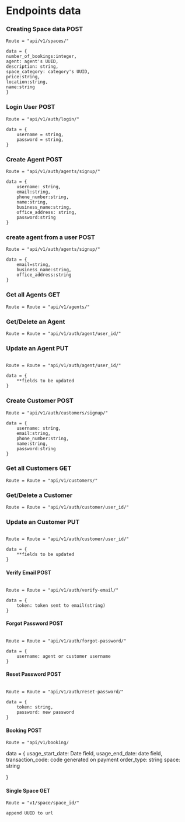 # Endpoints data

### Creating Space data POST
```
Route = "api/v1/spaces/"

data = {
number_of_bookings:integer,
agent: agent's UUID,
description: string,
space_category: category's UUID,
price:string,
location:string,
name:string
}
```
### Login User POST

```
Route = "api/v1/auth/login/"

data = {
    username = string,
    password = string,
}
```

### Create Agent POST

```
Route = "api/v1/auth/agents/signup/"

data = {
    username: string,
    email:string,
    phone_number:string,
    name:string,
    business_name:string,
    office_address: string,
    password:string
}
```

### create agent from a user POST

```
Route = "api/v1/auth/agents/signup/"

data = {
    email=string,
    business_name:string,
    office_address:string
}
```

### Get all Agents GET
```
Route = Route = "api/v1/agents/"
```

### Get/Delete an Agent
```
Route = Route = "api/v1/auth/agent/user_id/"
```

### Update an Agent PUT
```

Route = Route = "api/v1/auth/agent/user_id/"

data = {
    **fields to be updated
}
```

### Create Customer POST

```
Route = "api/v1/auth/customers/signup/"

data = {
    username: string,
    email:string,
    phone_number:string,
    name:string,
    password:string
}
```

### Get all Customers GET
```
Route = Route = "api/v1/customers/"
```

### Get/Delete a Customer
```
Route = Route = "api/v1/auth/customer/user_id/"
```

### Update an Customer PUT
```

Route = Route = "api/v1/auth/customer/user_id/"

data = {
    **fields to be updated
}
```
#### Verify Email POST
````

Route = Route = "api/v1/auth/verify-email/"

data = {
    token: token sent to email(string)
}
````
#### Forgot Password POST
````

Route = Route = "api/v1/auth/forgot-password/"

data = {
    username: agent or customer username
}
````
#### Reset Password POST
````

Route = Route = "api/v1/auth/reset-password/"

data = {
    token: string,
    password: new password
}

````
#### Booking POST
````
Route = "api/v1/booking/
````
data = {
    usage_start_date: Date field,
    usage_end_date: date field,
    transaction_code: code generated on payment
    order_type: string
    space: string

}

#### Single Space GET

```
Route = "v1/space/space_id/"

append UUID to url
```